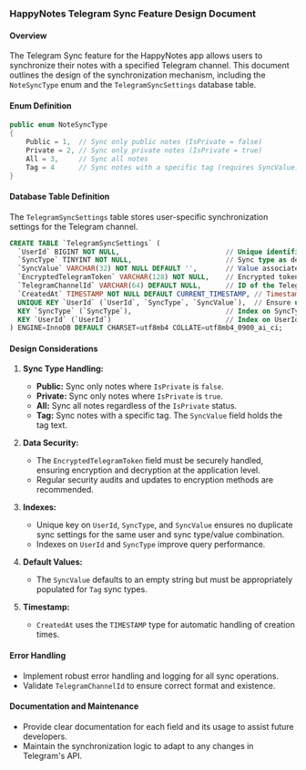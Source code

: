 ### HappyNotes Telegram Sync Feature Design Document

#### Overview

The Telegram Sync feature for the HappyNotes app allows users to synchronize their notes with a specified Telegram channel. This document outlines the design of the synchronization mechanism, including the `NoteSyncType` enum and the `TelegramSyncSettings` database table.

#### Enum Definition

```csharp
public enum NoteSyncType
{
    Public = 1,  // Sync only public notes (IsPrivate = false)
    Private = 2, // Sync only private notes (IsPrivate = true)
    All = 3,     // Sync all notes
    Tag = 4      // Sync notes with a specific tag (requires SyncValue)
}
```

#### Database Table Definition

The `TelegramSyncSettings` table stores user-specific synchronization settings for the Telegram channel.

```sql
CREATE TABLE `TelegramSyncSettings` (
  `UserId` BIGINT NOT NULL,                          // Unique identifier for the user
  `SyncType` TINYINT NOT NULL,                       // Sync type as defined in NoteSyncType enum
  `SyncValue` VARCHAR(32) NOT NULL DEFAULT '',       // Value associated with the SyncType (e.g., tag text)
  `EncryptedTelegramToken` VARCHAR(128) NOT NULL,    // Encrypted token for Telegram API access
  `TelegramChannelId` VARCHAR(64) DEFAULT NULL,      // ID of the Telegram channel to sync with
  `CreatedAt` TIMESTAMP NOT NULL DEFAULT CURRENT_TIMESTAMP, // Timestamp when the setting was created
  UNIQUE KEY `UserId` (`UserId`, `SyncType`, `SyncValue`),  // Ensure unique settings per user and sync type/value
  KEY `SyncType` (`SyncType`),                       // Index on SyncType for efficient querying
  KEY `UserId` (`UserId`)                            // Index on UserId for efficient querying
) ENGINE=InnoDB DEFAULT CHARSET=utf8mb4 COLLATE=utf8mb4_0900_ai_ci;
```

#### Design Considerations

1. **Sync Type Handling:**
    - **Public:** Sync only notes where `IsPrivate` is `false`.
    - **Private:** Sync only notes where `IsPrivate` is `true`.
    - **All:** Sync all notes regardless of the `IsPrivate` status.
    - **Tag:** Sync notes with a specific tag. The `SyncValue` field holds the tag text.

2. **Data Security:**
    - The `EncryptedTelegramToken` field must be securely handled, ensuring encryption and decryption at the application level.
    - Regular security audits and updates to encryption methods are recommended.

3. **Indexes:**
    - Unique key on `UserId`, `SyncType`, and `SyncValue` ensures no duplicate sync settings for the same user and sync type/value combination.
    - Indexes on `UserId` and `SyncType` improve query performance.

4. **Default Values:**
    - The `SyncValue` defaults to an empty string but must be appropriately populated for `Tag` sync types.

5. **Timestamp:**
    - `CreatedAt` uses the `TIMESTAMP` type for automatic handling of creation times.

#### Error Handling

- Implement robust error handling and logging for all sync operations.
- Validate `TelegramChannelId` to ensure correct format and existence.

#### Documentation and Maintenance

- Provide clear documentation for each field and its usage to assist future developers.
- Maintain the synchronization logic to adapt to any changes in Telegram's API.
